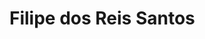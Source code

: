 # Filipe dos Reis Santos
<!--
[![Linkedin Badge](https://img.shields.io/badge/LinkedIn-FilipedoDosReisSantos-blue?style=flat-square&logo=Linkedin&logoColor=white&link=https://www.linkedin.com/in/filipedosreissantos/)](https://www.linkedin.com/in/filipedosreissantos/) 
[![Gmail Badge](https://img.shields.io/badge/-filipedosreissantos3@gmail.com-c14438?style=flat-square&logo=Gmail&logoColor=white&link=mailto:filipedosreissantos3@gmail.com)](mailto:filipedosreissantos3@gmail.com)



## Sobre mim

💻 &nbsp;Desenvolvedor Web Full Stack  
👨‍🏫 &nbsp;Professor de Programação  
⚡ &nbsp;Graduado em Análise e Desenvolvimento de Sistemas  
💻 &nbsp;Bacharelando em Engenharia de Software


## Experiência Profissional

💻 &nbsp;[Jan/2022 - Presente] Desenvolvedor Web Full Stack autônomo  
👨‍🏫 &nbsp;[Jan/2022 - Presente] Professor autônomo (Web Full Stack)  
👨‍🏫 &nbsp;[Nov/2020 - Fev/2021] Professor de inglês no Cebrac

## 🛠️ Skills

### :wrench: Tools and environments

<!-- GIT
<a href="#">
      <img alt="Git" src="https://img.shields.io/badge/Git-F05032.svg?style=for-the-badge&logo=git&logoColor=white" />
</a>
<!-- NPM
<a href="#">
      <img alt="NPM" src="https://img.shields.io/badge/NPM-CB3837.svg?style=for-the-badge&logo=npm&logoColor=white" />
</a>

### :computer: Front-End Development

![react](https://img.shields.io/badge/React-20232A?style=for-the-badge&logo=react&logoColor=61DAFB)
![typescript](https://img.shields.io/badge/TypeScript-3178C6?style=for-the-badge&logo=typescript&logoColor=white)
![redux](https://img.shields.io/badge/Redux-593D88?style=for-the-badge&logo=redux&logoColor=white)
![styled-components](https://img.shields.io/badge/styled_components-DB7093?style=for-the-badge&logo=styled-components&logoColor=white)
![html](https://img.shields.io/badge/HTML5-E34F26?style=for-the-badge&logo=html5&logoColor=white)
![css](https://img.shields.io/badge/CSS3-1572B6?style=for-the-badge&logo=css3&logoColor=white)
![javascript](https://img.shields.io/badge/JavaScript-F7DF1E?style=for-the-badge&logo=javascript&logoColor=black)


### :computer: Back-End Development

![node](https://img.shields.io/badge/Node.js-43853D?style=for-the-badge&logo=node.js&logoColor=white)
![express](https://img.shields.io/badge/Express.js-404D59?style=for-the-badge)
![mysql](https://img.shields.io/badge/MySQL-00000F?style=for-the-badge&logo=mysql&logoColor=white)
![postgress](https://img.shields.io/badge/PostgreSQL-316192?style=for-the-badge&logo=postgresql&logoColor=white)

### 📱 Mobile

![Android Studio](https://img.shields.io/badge/Android%20Studio-3DDC84.svg?style=for-the-badge&logo=android-studio&logoColor=white)
![Android](https://img.shields.io/badge/Android-3DDC84?style=for-the-badge&logo=android&logoColor=white)

<!--### 🧪 Testing

![jest](https://img.shields.io/badge/Jest-C21325?style=for-the-badge&logo=jest&logoColor=white)
-->
